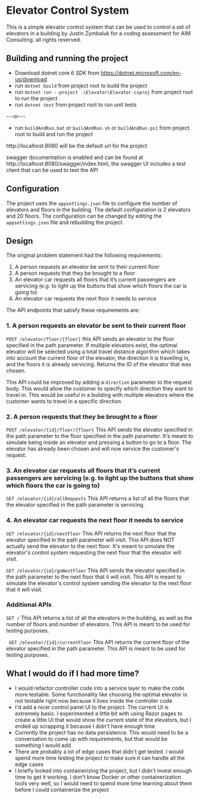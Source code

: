 # Elevator Control System

This is a simple elevator control system that can be used to control a set of elevators in a building by Justin Zymbaluk for a coding assessment for AIM Consulting. all rights reserved.

## Building and running the project

* Download dotnet core 6 SDK from https://dotnet.microsoft.com/en-us/download
* run `dotnet build` from project root to build the project
* run `dotnet run --project .\Elevator\Elevator.csproj` from project root to run the project
* run `dotnet test` from project root to run unit tests

---or---

* run `buildAndRun.bat` or `buildAndRun.sh` or `buildAndRun.ps1` from project root to build and run the project

http://localhost:8080 will be the default url for the project

swagger documentation is enabled and can be found at http://localhost:8080/swagger/index.html, the swagger UI includes a test client that can be used to test the API

## Configuration

The project uses the `appsettings.json` file to configure the number of elevators and floors in the building. The default configuration is 2 elevators and 20 floors. The configuration can be changed by editing the `appsettings.json` file and rebuilding the project.

## Design

The original problem statement had the following requirements:

1. A person requests an elevator be sent to their current floor
1. A person requests that they be brought to a floor
1. An elevator car requests all floors that it’s current passengers are servicing (e.g. to light up the buttons that show which floors the car is going to)
1. An elevator car requests the next floor it needs to service

The API endpoints that satisfy these requirements are:

###  1. A person requests an elevator be sent to their current floor

`POST /elevator/floor/{floor}` this API sends an elevator to the floor specified in the path parameter. If multiple elevators exist, the optimal elevator will be selected using a total travel distance algorithm which takes into account the current floor of the elevator, the direction it is travelling in, and the floors it is already servicing. Returns the ID of the elevator that was chosen.

This API could be improved by adding a `direction` parameter to the request body. This would allow the customer to specify which direction they want to travel in. This would be useful in a building with multiple elevators where the customer wants to travel in a specific direction.

###  2. A person requests that they be brought to a floor

`POST /elevator/{id}/floor/{floor}` This API sends the elevator specified in the path parameter to the floor specified in the path parameter. It's meant to simulate being inside an elevator and pressing a button to go to a floor. The elevator has already been chosen and will now service the customer's request.

###  3. An elevator car requests all floors that it’s current passengers are servicing (e.g. to light up the buttons that show which floors the car is going to)

`GET /elevator/{id}/allRequests` This API returns a list of all the floors that the elevator specified in the path parameter is servicing. 

###  4. An elevator car requests the next floor it needs to service

`GET /elevator/{id}/nextFloor` This API returns the next floor that the elevator specified in the path parameter will visit. This API does NOT actually send the elevator to the next floor. It's meant to simulate the elevator's control system requesting the next floor that the elevator will visit.

`GET /elevator/{id}/goNextFloor` This API sends the elevator specified in the path parameter to the next floor that it will visit. This API is meant to simulate the elevator's control system sending the elevator to the next floor that it will visit.

### Additional APIs

`GET /` This API returns a list of all the elevators in the building, as well as the number of floors and number of elevators. This API is meant to be used for testing purposes.

` GET /elevator/{id}/currentFloor` This API returns the current floor of the elevator specified in the path parameter. This API is meant to be used for testing purposes.

## What I would do if I had more time?

* I would refactor controller code into a service layer to make the code more testable. Some functionality like choosing the optimal elevator is not testable right now because it lives inside the controller code
* I'd add a nicer control panel UI to the project. The current UI is extremely basic. I experimented a little bit with using Razor pages to create a little UI that would show the current state of the elevators, but I ended up scrapping it because I didn't have enough time
* Currently the project has no data persistence. This would need to be a conversation to come up with requirements, but that would be something I would add
* There are probably a lot of edge cases that didn't get tested. I would spend more time testing the project to make sure it can handle all the edge cases
* I briefly looked into containerizing the project, but I didn't invest enough time to get it working. I don't know Docker or other containerization tools very well, so I would need to spend more time learning about them before I could containerize the project
